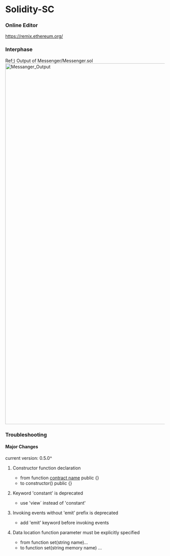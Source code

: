 # Solidity-SC
### Online Editor 
https://remix.ethereum.org/

### Interphase
Ref;) Output of Messenger/Messenger.sol
<img width="1135" alt="Messanger_Output" src="https://user-images.githubusercontent.com/55745745/184535063-52fe8e0c-7806-4653-98b7-bbcf90871b9c.png">

### Troubleshooting 
#### Major Changes
current version: 0.5.0^

1. Constructor function declaration
    - from    function [contract name]() public {}
    - to      constructor() public {}

2. Keyword 'constant' is deprecated
    - use 'view` instead of 'constant'

3. Invoking events without 'emit' prefix is deprecated
    - add 'emit' keyword before invoking events

4. Data location function parameter must be explicitly specified
    - from    function set(string name)... 
    - to      function set(string memory name) ...
